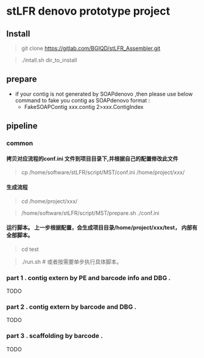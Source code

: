 # stLFR denovo prototype project

## Install

> git clone https://gitlab.com/BGIQD/stLFR_Assembler.git
    
> ./intall.sh dir_to_install

## prepare

* if your contig  is not generated by SOAPdenovo ,then please use 
  below command to fake you contig as SOAPdenovo format :
    * FakeSOAPContig <your contig file >xxx.contig 2>xxx.ContigIndex

## pipeline 


### common

####	拷贝对应流程的conf.ini 文件到项目目录下,并根据自己的配置修改此文件

>cp /home/software/stLFR/script/MST/conf.ini /home/project/xxx/

####	生成流程

> cd  /home/project/xxx/
 
> /home/software/stLFR/script/MST/prepare.sh ./conf.ini

#### 运行脚本。 上一步根据配置，会生成项目目录/home/project/xxx/test， 内部有全部脚本。

> cd test

> ./run.sh # 或者按需要单步执行具体脚本。


### part 1 . contig extern by PE and barcode info and DBG .

TODO

### part 2 . contig extern by barcode and DBG .

TODO 

### part 3 . scaffolding by barcode .

TODO 

